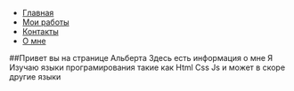 
<html>
<head>
	<link rel="stylesheet" type="text/css" href="style.css">
	<title></title>
</head>
<body>
	<div id="table">
	<ul id="navbar" >
      <li><a href="#">Главная</a></li>
      <li><a href="#">Мои работы</a></li>
      <li><a href="#">Контакты</a></li>
      <li><a href="#">О мне</a></li>
    </ul>
</div>
##Привет вы на странице Альберта
Здесь есть информация о мне
Я Изучаю языки програмирования такие как Html Css Js и может в скоре другие языки
</body>
</html>

